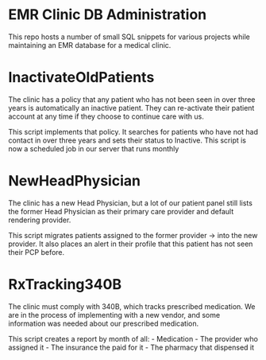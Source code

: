 # EMR Clinic DB Administration
This repo hosts a number of small SQL snippets for various projects while maintaining an EMR database for a medical clinic.

# InactivateOldPatients
The clinic has a policy that any patient who has not been seen in over three years is automatically an inactive patient. They can re-activate their patient account at any time if they choose to continue care with us.

This script implements that policy. It searches for patients who have not had contact in over three years and sets their status to Inactive. This script is now a scheduled job in our server that runs monthly


# NewHeadPhysician
The clinic has a new Head Physician, but a lot of our patient panel still lists the former Head Physician as their primary care provider and default rendering provider. 

This script migrates patients assigned to the former provider -> into the new provider. It also places an alert in their profile that this patient has not seen their PCP before.

# RxTracking340B
The clinic must comply with 340B, which tracks prescribed medication. We are in the process of implementing with a new vendor, and some information was needed about our prescribed medication.

This script creates a report by month of all:
    - Medication
    - The provider who assigned it
    - The insurance the paid for it
    - The pharmacy that dispensed it


